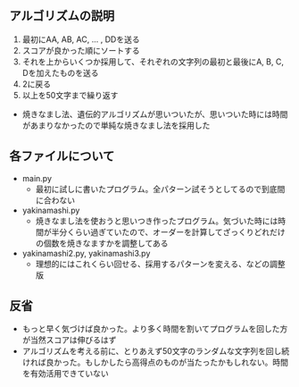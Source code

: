 ## アルゴリズムの説明
1. 最初にAA, AB, AC, ... , DDを送る
2. スコアが良かった順にソートする
3. それを上からいくつか採用して、それぞれの文字列の最初と最後にA, B, C, Dを加えたものを送る
4. 2に戻る
5. 以上を50文字まで繰り返す

- 焼きなまし法、遺伝的アルゴリズムが思いついたが、思いついた時には時間があまりなかったので単純な焼きなまし法を採用した

## 各ファイルについて
- main.py
    - 最初に試しに書いたプログラム。全パターン試そうとしてるので到底間に合わない
- yakinamashi.py
    - 焼きなまし法を使おうと思いつき作ったプログラム。気づいた時には時間が半分くらい過ぎていたので、オーダーを計算してざっくりどれだけの個数を焼きなますかを調整してある
- yakinamashi2.py, yakinamashi3.py
    - 理想的にはこれくらい回せる、採用するパターンを変える、などの調整版

## 反省
- もっと早く気づけば良かった。より多く時間を割いてプログラムを回した方が当然スコアは伸びるはず
- アルゴリズムを考える前に、とりあえず50文字のランダムな文字列を回し続ければ良かった。もしかしたら高得点のものが当たったかもしれない。時間を有効活用できていない
